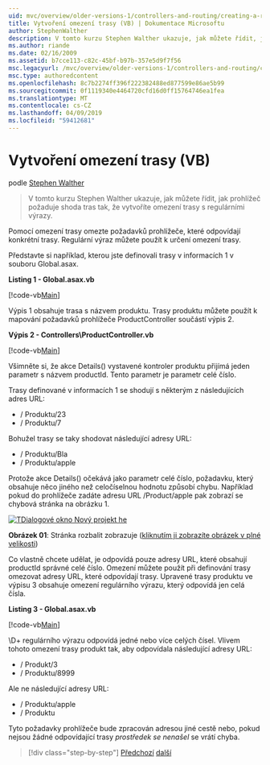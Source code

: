 ```yaml
---
uid: mvc/overview/older-versions-1/controllers-and-routing/creating-a-route-constraint-vb
title: Vytvoření omezení trasy (VB) | Dokumentace Microsoftu
author: StephenWalther
description: V tomto kurzu Stephen Walther ukazuje, jak můžete řídit, jak prohlížeč požaduje shoda tras tak, že vytvoříte omezení trasy s regulárními výrazy.
ms.author: riande
ms.date: 02/16/2009
ms.assetid: b7cce113-c82c-45bf-b97b-357e5d9f7f56
msc.legacyurl: /mvc/overview/older-versions-1/controllers-and-routing/creating-a-route-constraint-vb
msc.type: authoredcontent
ms.openlocfilehash: 8c7b2274ff396f222382488ed877599e86ae5b99
ms.sourcegitcommit: 0f1119340e4464720cfd16d0ff15764746ea1fea
ms.translationtype: MT
ms.contentlocale: cs-CZ
ms.lasthandoff: 04/09/2019
ms.locfileid: "59412681"
---
```

# <a name="creating-a-route-constraint-vb"></a>Vytvoření omezení trasy (VB)

podle [Stephen Walther](https://github.com/StephenWalther)

> V tomto kurzu Stephen Walther ukazuje, jak můžete řídit, jak prohlížeč požaduje shoda tras tak, že vytvoříte omezení trasy s regulárními výrazy.


Pomocí omezení trasy omezte požadavků prohlížeče, které odpovídají konkrétní trasy. Regulární výraz můžete použít k určení omezení trasy.

Představte si například, kterou jste definovali trasy v informacích 1 v souboru Global.asax.

**Listing 1 - Global.asax.vb**

[!code-vb[Main](creating-a-route-constraint-vb/samples/sample1.vb)]

Výpis 1 obsahuje trasa s názvem produktu. Trasy produktu můžete použít k mapování požadavků prohlížeče ProductController součástí výpis 2.

**Výpis 2 - Controllers\ProductController.vb**

[!code-vb[Main](creating-a-route-constraint-vb/samples/sample2.vb)]

Všimněte si, že akce Details() vystavené kontroler produktu přijímá jeden parametr s názvem productId. Tento parametr je parametr celé číslo.

Trasy definované v informacích 1 se shodují s některým z následujících adres URL:

- / Produktu/23
- / Produktu/7

Bohužel trasy se taky shodovat následující adresy URL:

- / Produktu/Bla
- / Produktu/apple

Protože akce Details() očekává jako parametr celé číslo, požadavku, který obsahuje něco jiného než celočíselnou hodnotu způsobí chybu. Například pokud do prohlížeče zadáte adresu URL /Product/apple pak zobrazí se chybová stránka na obrázku 1.


[![TDialogové okno Nový projekt he](creating-a-route-constraint-vb/_static/image1.jpg)](creating-a-route-constraint-vb/_static/image1.png)

**Obrázek 01**: Stránka rozbalit zobrazuje ([kliknutím ji zobrazíte obrázek v plné velikosti](creating-a-route-constraint-vb/_static/image2.png))


Co vlastně chcete udělat, je odpovídá pouze adresy URL, které obsahují productId správné celé číslo. Omezení můžete použít při definování trasy omezovat adresy URL, které odpovídají trasy. Upravené trasy produktu ve výpisu 3 obsahuje omezení regulárního výrazu, který odpovídá jen celá čísla.

**Listing 3 - Global.asax.vb**

[!code-vb[Main](creating-a-route-constraint-vb/samples/sample3.vb)]

\D+ regulárního výrazu odpovídá jedné nebo více celých čísel. Vlivem tohoto omezení trasy produkt tak, aby odpovídala následující adresy URL:

- / Produkt/3
- / Produktu/8999

Ale ne následující adresy URL:

- / Produktu/apple
- / Produktu

Tyto požadavky prohlížeče bude zpracován adresou jiné cestě nebo, pokud nejsou žádné odpovídající trasy *prostředek se nenašel* se vrátí chyba.

> [!div class="step-by-step"]
> [Předchozí](creating-custom-routes-vb.md)
> [další](creating-a-custom-route-constraint-vb.md)
